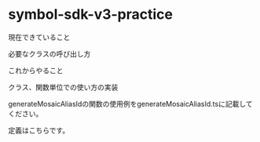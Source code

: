 # symbol-sdk-v3-practice

現在できていること

必要なクラスの呼び出し方

これからやること

クラス、関数単位での使い方の実装

generateMosaicAliasIdの関数の使用例をgenerateMosaicAliasId.tsに記載してください。

定義はこちらです。